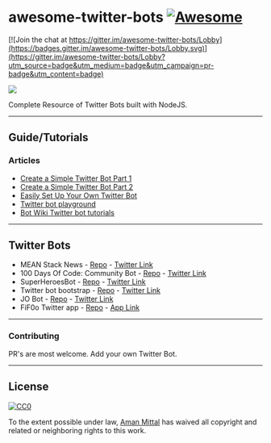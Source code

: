# awesome-twitter-bots [![Awesome](https://cdn.rawgit.com/sindresorhus/awesome/d7305f38d29fed78fa85652e3a63e154dd8e8829/media/badge.svg)](https://github.com/sindresorhus/awesome)

[![Join the chat at https://gitter.im/awesome-twitter-bots/Lobby](https://badges.gitter.im/awesome-twitter-bots/Lobby.svg)](https://gitter.im/awesome-twitter-bots/Lobby?utm_source=badge&utm_medium=badge&utm_campaign=pr-badge&utm_content=badge)

![](http://i.imgur.com/ivEkO6x.jpg)

Complete Resource of Twitter Bots built with NodeJS.

---

## Guide/Tutorials

### Articles
* [Create a Simple Twitter Bot Part 1](https://hackernoon.com/create-a-simple-twitter-bot-with-node-js-5b14eb006c08)
* [Create a Simple Twitter Bot Part 2](https://community.risingstack.com/how-to-make-a-twitter-bot-with-node-js/)
* [Easily Set Up Your Own Twitter Bot](https://medium.com/@spences10/easily-set-up-your-own-twitter-bot-4aeed5e61f7f#.y9n2l4496)
* [Twitter bot playground](https://github.com/spences10/twitter-bot-playground#twitter-bot-playground)
* [Bot Wiki Twitter bot tutorials](http://www.botwiki.org/tutorials/twitterbots/#tutorials-nodejs)

---

## Twitter Bots 
* MEAN Stack News - [Repo](https://github.com/amandeepmittal/nodejs-tweet) - [Twitter Link](https://twitter.com/nodejstweet)
* 100 Days Of Code: Community Bot - [Repo](https://github.com/amandeepmittal/100DaysOfCode) - [Twitter Link](https://twitter.com/_100DaysOfCode)
* SuperHeroesBot - [Repo](https://github.com/EQuimper/MyOwnChallenge-SuperHeroesTwitterBotCoding) - [Twitter Link](https://twitter.com/heroes_bot)
* Twitter bot bootstrap - [Repo](https://github.com/spences10/twitter-bot-bootstrap) - [Twitter Link](https://twitter.com/droidscott)
* JO Bot - [Repo](https://github.com/javierojeda94/jo-twitter-bot) - [Twitter Link](https://twitter.com/bot_javierojeda)
* FiF0o Twitter app - [Repo](https://github.com/FiF0o/twitterapp) - [App Link](https://twitterapp-kxtpaplvot.now.sh/)

---

### Contributing
PR's are most welcome. Add your own Twitter Bot.

---

## License

[![CC0](http://mirrors.creativecommons.org/presskit/buttons/88x31/svg/cc-zero.svg)](https://creativecommons.org/publicdomain/zero/1.0/)

To the extent possible under law, [Aman Mittal](https://github.com/amandeepmittal) has waived all copyright and related or neighboring rights to this work.


